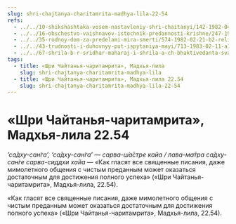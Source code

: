 ```yaml
---
slug: shri-chajtanya-charitamrita-madhya-lila-22-54
refs:
  - ../../10-shikshashtaka-vosem-nastavleniy-shri-chaitanyi/142-1982-04-28-a-b-kommentarii-k-pyatomu-shestomu-sedmomu-i-vosmomu-stiham-shikshashtaki.md
  - ../../16-obschestvo-vaishnavov-istochnik-predannosti-krishne/247-1982-02-24-a4-obshhenie-obladaet-siloj-tolko-esli-sadhu-podlinnyj.md
  - ../../35-rodnoy-dom-za-predelami-mira-smerti/574-1982-02-21-b2-religiya-oznachaet-pravilnoe-samoopredelenie.md
  - ../../43-trudnosti-i-duhovnyy-put-ispytaniya-mayi/713-1983-02-11-a1-pomoshh-vajshnavov-pomozhet-preodolet-trudnosti-puti.md
  - ../../67-shrila-b-r-sridhar-maharaj-i-shrila-a-ch-bhaktivedanta-svami-prabhupada/1067-1973-03-17-2-sovmestnaya-lektsiya-shrily-b-r-shridhara-maharadzha-i-a-ch-bhaktivedanty-svami-prabhupady.md
tags:
  - title: «Шри Чайтанья-чаритамрита», Мадхья-лила
    slug: shri-chajtanya-charitamrita-madhya-lila
  - title: «Шри Чайтанья-чаритамрита», Мадхья-лила 22.54
    slug: shri-chajtanya-charitamrita-madhya-lila-22-54
---
```


# «Шри Чайтанья-чаритамрита», Мадхья-лила 22.54

*’са̄дху-сан̇га’, ‘са̄дху-сан̇га’ — сарва-ш́а̄стре кайа / лава-ма̄тра са̄дху-сан̇ге сарва-сиддхи хайа* — «Как гласят все священные писания, даже мимолетного общения с чистым преданным может оказаться достаточным для достижения полного успеха» («Шри Чайтанья-чаритамрита», Мадхья-лила, 22.54).


«Как гласят все священные писания, даже мимолетного общения с чистым преданным может оказаться достаточным для достижения полного успеха» («Шри Чайтанья-чаритамрита», Мадхья-лила, 22.54).


